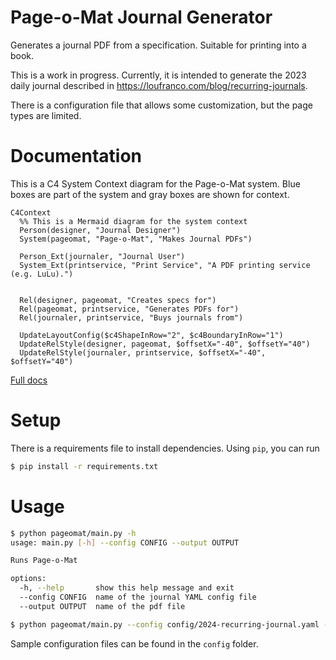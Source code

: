 # Page-o-Mat Journal Generator

Generates a journal PDF from a specification. Suitable for printing into a book.

This is a work in progress. Currently, it is intended to generate the 2023 daily journal described in https://loufranco.com/blog/recurring-journals.

There is a configuration file that allows some customization, but the
page types are limited.

# Documentation
This is a C4 System Context diagram for the Page-o-Mat system. Blue boxes are part of the system and gray boxes are shown for context.

```mermaid
C4Context
  %% This is a Mermaid diagram for the system context
  Person(designer, "Journal Designer")
  System(pageomat, "Page-o-Mat", "Makes Journal PDFs")

  Person_Ext(journaler, "Journal User")
  System_Ext(printservice, "Print Service", "A PDF printing service (e.g. LuLu).")


  Rel(designer, pageomat, "Creates specs for")
  Rel(pageomat, printservice, "Generates PDFs for")
  Rel(journaler, printservice, "Buys journals from")

  UpdateLayoutConfig($c4ShapeInRow="2", $c4BoundaryInRow="1")
  UpdateRelStyle(designer, pageomat, $offsetX="-40", $offsetY="40")
  UpdateRelStyle(journaler, printservice, $offsetX="-40", $offsetY="40")
```

[Full docs](docs)

# Setup

There is a requirements file to install dependencies. Using `pip`, you can run

```bash
$ pip install -r requirements.txt
```

# Usage

```bash
$ python pageomat/main.py -h
usage: main.py [-h] --config CONFIG --output OUTPUT

Runs Page-o-Mat

options:
  -h, --help       show this help message and exit
  --config CONFIG  name of the journal YAML config file
  --output OUTPUT  name of the pdf file

$ python pageomat/main.py --config config/2024-recurring-journal.yaml --output 2024.pdf
```

Sample configuration files can be found in the `config` folder.
